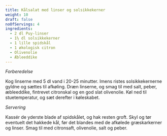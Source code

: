 ```yaml
---
title: Kålsalat med linser og solsikkekerner
weight: 10
draft: false
noOfServings: 4
ingredients:
  - 2 dl Puy-linser
  - 1½ dl solsikkekerner
  - 1 lille spidskål
  - 1 økologisk citron
  - Olivenolie
  - Æbleeddike
---
```


*Forberedelse*

Kog linserne med 5 dl vand i 20-25 minutter. Imens ristes
solsikkekernerne gyldne og sættes til afkøling. Dræn linserne, og smag
til med salt, peber, æbleeddike, fintrevet citronskal og en god slat
olivenolie. Køl ned til stuetemperatur, og sæt derefter i køleskabet.

*Servering*

Kassér de yderste blade af spidskålet, og hak resten groft. Skyl og tør
eventuelt det hakkede kål, før det blandes med de afkølede græskarkerner
og linser. Smag til med citronsaft, olivenolie, salt og peber.

